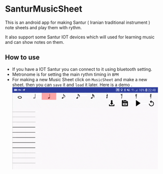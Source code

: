 # SanturMusicSheet 

This is an android app for making Santur ( Iranian traditional instrument ) note sheets and play them with rythm. 

It also support some Santur IOT devices which will used for learning music and can show notes on them.


## How to use 
* If you have a IOT Santur you can connect to it using bluetooth setting.
* Metronome is for setting the main rythm timing in `BPM`
* For making a new Music Sheet click on `MusicSheet` and make a new sheet. then you can `save` it and `load` it later. Here is a demo .
![MusicComposer](https://github.com/gsoosk/SanturMusicSheet/blob/master/demo.gif)

